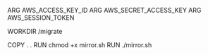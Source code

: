 ARG AWS_ACCESS_KEY_ID
ARG AWS_SECRET_ACCESS_KEY
ARG AWS_SESSION_TOKEN

WORKDIR /migrate

COPY . .
RUN chmod +x mirror.sh
RUN ./mirror.sh

